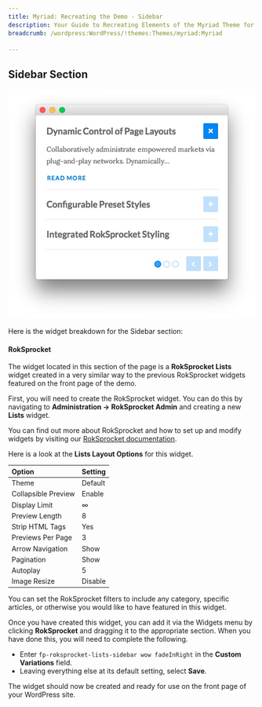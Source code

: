 ```yaml
---
title: Myriad: Recreating the Demo - Sidebar
description: Your Guide to Recreating Elements of the Myriad Theme for WordPress
breadcrumb: /wordpress:WordPress/!themes:Themes/myriad:Myriad

---
```


Sidebar Section
-----

![Sidebar](assets/demo_9.jpeg)

Here is the widget breakdown for the Sidebar section:

#### RokSprocket

The widget located in this section of the page is a **RokSprocket Lists** widget created in a very similar way to the previous RokSprocket widgets featured on the front page of the demo.

First, you will need to create the RokSprocket widget. You can do this by navigating to **Administration -> RokSprocket Admin** and creating a new **Lists** widget.

You can find out more about RokSprocket and how to set up and modify widgets by visiting our [RokSprocket documentation](../../plugins/roksprocket).

Here is a look at the **Lists Layout Options** for this widget.

|        Option       | Setting |
| :------------------ | :------ |
| Theme               | Default |
| Collapsible Preview | Enable  |
| Display Limit       | ∞       |
| Preview Length      | 8       |
| Strip HTML Tags     | Yes     |
| Previews Per Page   | 3       |
| Arrow Navigation    | Show    |
| Pagination          | Show    |
| Autoplay            | 5       |
| Image Resize        | Disable |

You can set the RokSprocket filters to include any category, specific articles, or otherwise you would like to have featured in this widget.

Once you have created this widget, you can add it via the Widgets menu by clicking **RokSprocket** and dragging it to the appropriate section. When you have done this, you will need to complete the following.

* Enter `fp-roksprocket-lists-sidebar wow fadeInRight` in the **Custom Variations** field.
* Leaving everything else at its default setting, select **Save**.

The widget should now be created and ready for use on the front page of your WordPress site.